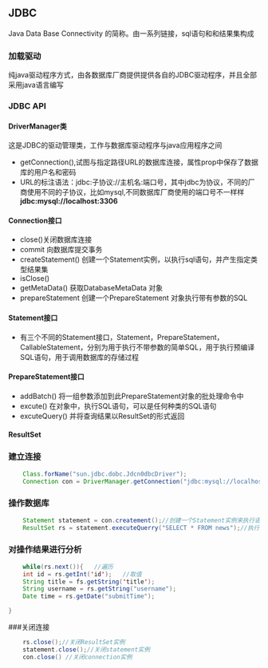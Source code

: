 ## JDBC

Java Data Base Connectivity 的简称。由一系列链接，sql语句和和结果集构成

### 加载驱动

纯java驱动程序方式，由各数据库厂商提供提供各自的JDBC驱动程序，并且全部采用java语言编写

### JDBC API

#### DriverManager类
这是JDBC的驱动管理类，工作与数据库驱动程序与java应用程序之间

- getConnection(),试图与指定路径URL的数据库连接，属性prop中保存了数据库的用户名和密码
- URL的标注语法：jdbc:子协议://主机名:端口号，其中jdbc为协议，不同的厂商使用不同的子协议，比如mysql,不同数据库厂商使用的端口号不一样样**jdbc:mysql://localhost:3306**

#### Connection接口

- close()关闭数据库连接
- commit 向数据库提交事务
- createStatement() 创建一个Statement实例，以执行sql语句，并产生指定类型结果集
- isClose()
- getMetaData() 获取DatabaseMetaData 对象
- prepareStatement 创建一个PrepareStatement 对象执行带有参数的SQL

#### Statement接口

- 有三个不同的Statement接口，Statement，PrepareStatement，CallableStatement，分别为用于执行不带参数的简单SQL，用于执行预编译SQL语句，用于调用数据库的存储过程

#### PrepareStatement接口

- addBatch() 将一组参数添加到此PrepareStatement对象的批处理命令中
- excute() 在对象中，执行SQL语句，可以是任何种类的SQL语句
- excuteQuery() 并将查询结果以ResultSet的形式返回

#### ResultSet

### 建立连接

``` java
 	Class.forName("sun.jdbc.dobc.Jdcn0dbcDriver");
 	Connection con = DriverManager.getConnection("jdbc:mysql://localhost:3306/news?user = root&password=passwd");

```

### 操作数据库
```java
	Statement statement = con.createment();//创建一个Statement实例来执行语句
	ResultSet rs = statement.executeQuerry("SELECT * FROM news");//执行查询语句,这是一个集合
```

### 对操作结果进行分析

```java
	while(rs.next()){	//遍历
	int id = rs.getInt('id');	//取值
	String title = fs.getString('title'); 	
	String username = rs.getString("username");
	Date time = rs.getDate("submitTime");

}
```

###关闭连接
```java
	rs.close();//关闭ResultSet实例
	statement.close();//关闭statement实例
	con.close() //关闭connection实例
```